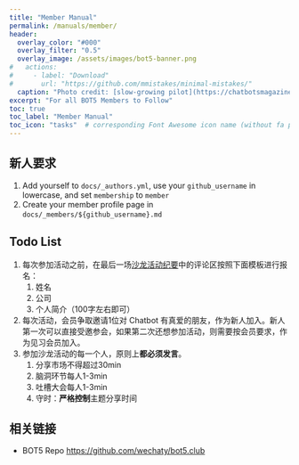 ```yaml
---
title: "Member Manual"
permalink: /manuals/member/
header:
  overlay_color: "#000"
  overlay_filter: "0.5"
  overlay_image: /assets/images/bot5-banner.png
#   actions:
#     - label: "Download"
#       url: "https://github.com/mmistakes/minimal-mistakes/"
  caption: "Photo credit: [slow-growing pilot](https://chatbotsmagazine.com/why-a-slow-growing-pilot-is-vital-for-chatbot-success-cce7875f93b3)"
excerpt: "For all BOT5 Members to Follow"
toc: true
toc_label: "Member Manual"
toc_icon: "tasks"  # corresponding Font Awesome icon name (without fa prefix)
---
```


## 新人要求

1. Add yourself to `docs/_authors.yml`, use your `github_username` in lowercase, and set `membership` to `member`
1. Create your member profile page in `docs/_members/${github_username}.md`

## Todo List

1. 每次参加活动之前，在最后一场[沙龙活动纪要](https://bot5.club/categories/#events)中的评论区按照下面模板进行报名：
    1. 姓名
    1. 公司
    1. 个人简介（100字左右即可）
1. 每次活动，会员争取邀请1位对 Chatbot 有真爱的朋友，作为新人加入。新人第一次可以直接受邀参会，如果第二次还想参加活动，则需要按会员要求，作为见习会员加入。
1. 参加沙龙活动的每一个人，原则上**都必须发言**。
    1. 分享市场不得超过30min
    1. 脑洞环节每人1-3min
    1. 吐槽大会每人1-3min
    1. 守时：**严格控制**主题分享时间

## 相关链接

- BOT5 Repo <https://github.com/wechaty/bot5.club>
